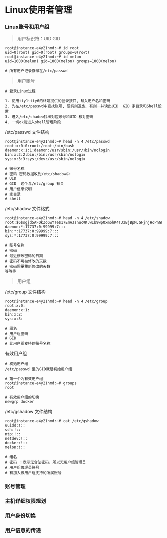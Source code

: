 # Linux使用者管理

### Linux账号和用户组
>  用户标识符：UID GID  
 ```shell script
root@instance-e4y21hmd:~# id root
uid=0(root) gid=0(root) groups=0(root)
root@instance-e4y21hmd:~# id melon
uid=1000(melon) gid=1000(melon) groups=1000(melon)

# 所有用户记录存储在/etc/passwd
```

> 用户账号  
```shell script
# 登录Linux过程

1. 使用tty1~tty6的终端提供的登录接口, 输入用户名和密码
2. 先在/etc/passwd中查找账号, 没有则退出, 有则一并读出UID  GID 家目录和Shell设置
3. 进入/etc/shadow找出对应账号和UID 核对密码
4. 一切ok则进入shell管理阶段
```

/etc/passwd 文件结构
```shell script
root@instance-e4y21hmd:~# head -n 4 /etc/passwd
root:x:0:0:root:/root:/bin/bash
daemon:x:1:1:daemon:/usr/sbin:/usr/sbin/nologin
bin:x:2:2:bin:/bin:/usr/sbin/nologin
sys:x:3:3:sys:/dev:/usr/sbin/nologin

# 账号名称
# 密码 密码数据改到/etc/shadow中
# UID
# GID  这个与/etc/group 有关
# 用户信息说明
# 家目录
# shell
```

/etc/shadow 文件格式
```shell script
root@instance-e4y21hmd:~# head -n 4 /etc/shadow
root:$6$sgjd5AFQkZcGwYTe$17EmAJsnuc0K.wIb9wpOxmohK4TJzBjBpM.GFjnjHoPnGFEA5HudMljrakaMm1R9ixLrFq4q3LOvzcSDaPzqo1:18045:0:99999:7:::
daemon:*:17737:0:99999:7:::
bin:*:17737:0:99999:7:::
sys:*:17737:0:99999:7:::

# 账号名称
# 密码
# 最近修改密码的日期
# 密码不可被修改的天数
# 密码需要重新修改的天数
等等等
```

> 用户组  

/etc/group 文件结构
```shell script
root@instance-e4y21hmd:~# head -n 4 /etc/group
root:x:0:
daemon:x:1:
bin:x:2:
sys:x:3:

# 组名
# 用户组密码
# GID
# 此用户组支持的账号名称

```

有效用户组
```shell script
# 初始用户组
/etc/passwd 里的GID就是初始用户组

# 第一个为有效用户组
root@instance-e4y21hmd:~# groups
root

# 有效用户组的切换
newgrp docker

```

/etc/gshadow 文件结构
```shell script
root@instance-e4y21hmd:~# cat /etc/gshadow
uuidd:!::
ssh:!::
ntp:!::
netdev:!::
docker:!::
melon:!::

# 组名
# 密码 ！表示无合法密码，所以无用户组管理员
# 用户组管理员账号
# 有加入该用户组支持的所属账号
```
### 账号管理


### 主机详细权限规划

### 用户身份切换

### 用户信息的传递

